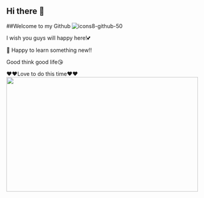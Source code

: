 ## Hi there 👋
##Welcome to my Github ![icons8-github-50](https://user-images.githubusercontent.com/103323787/162852635-ca4edb18-5f7a-496b-85e2-a255bf6e6461.png)

I wish you guys will happy here!💕

👀 Happy to learn something new!!

Good think good life😘

❤️❤️Love to do this time❤️❤️
<img src="https://user-images.githubusercontent.com/103323787/170837516-c2c285c9-04bf-43fd-aa01-966998554cbd.jpg" align="top" width="500" height="300" />


<!--
**patittawm/patittawm** is a ✨ _special_ ✨ repository because its `README.md` (this file) appears on your GitHub profile.

Here are some ideas to get you started:

- 🔭 I’m currently working on ...
- 🌱 I’m currently learning ...
- 👯 I’m looking to collaborate on ...
- 🤔 I’m looking for help with ...
- 💬 Ask me about ...
- 📫 How to reach me: ...
- 😄 Pronouns: ...
- ⚡ Fun fact: ...
-->


